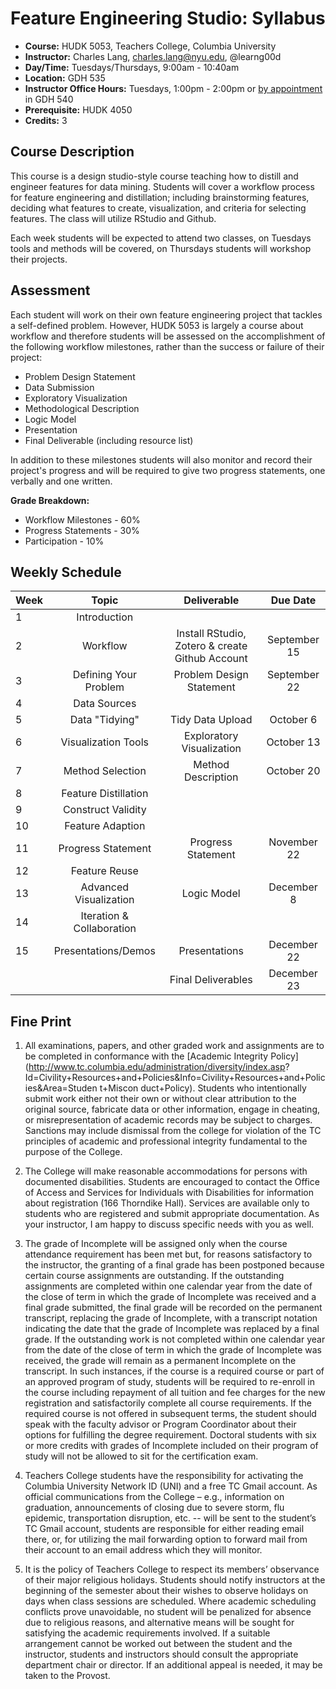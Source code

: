 # Feature Engineering Studio: Syllabus

* **Course:** HUDK 5053, Teachers College, Columbia University
* **Instructor:** Charles Lang, [charles.lang@nyu.edu](mailto:charles.lang@nyu.edu), @learng00d
* **Day/Time:** Tuesdays/Thursdays, 9:00am - 10:40am  
* **Location:** GDH 535
* **Instructor Office Hours:** Tuesdays, 1:00pm - 2:00pm or [by appointment](mailto:charles.lang@nyu.edu) in GDH 540
*  **Prerequisite:** HUDK 4050
*  **Credits:** 3

## Course Description

This course is a design studio-style course teaching how to distill and engineer features for data mining. Students will cover a workflow process for feature engineering and distillation; including brainstorming features, deciding what features to create, visualization, and criteria for selecting features. The class will utilize RStudio and Github.  

Each week students will be expected to attend two classes, on Tuesdays tools and methods will be covered, on Thursdays students will workshop their projects.

## Assessment

Each student will work on their own feature engineering project that tackles a self-defined problem. However, HUDK 5053 is largely a course about workflow and therefore students will be assessed on the accomplishment of the following workflow milestones, rather than the success or failure of their project:

 * Problem Design Statement
 * Data Submission
 * Exploratory Visualization
 * Methodological Description
 * Logic Model
 * Presentation
 * Final Deliverable (including resource list)

In addition to these milestones students will also monitor and record their project's progress and will be required to give two progress statements, one verbally and one written.

**Grade Breakdown:**

 * Workflow Milestones - 60%
 * Progress Statements - 30%
 * Participation -       10%


## Weekly Schedule

| Week        | Topic           | Deliverable  | Due Date |
| ----------- |:-------------:| :-----:| :-----:|
| 1 | Introduction |  |
| 2 | Workflow | Install RStudio, Zotero & create Github Account   | September 15 |
| 3 | Defining Your Problem | Problem Design Statement | September 22 |
| 4 | Data Sources |  |  |
| 5 | Data "Tidying" | Tidy Data Upload  | October 6 |
| 6 | Visualization Tools | Exploratory Visualization | October 13 |
| 7 | Method Selection | Method Description | October 20 |
| 8 | Feature Distillation |  |  |
| 9 | Construct Validity |  |  |
| 10 | Feature Adaption |  |  |
| 11 | Progress Statement | Progress Statement | November 22 |
| 12 | Feature Reuse |  |  |
| 13 | Advanced Visualization   | Logic Model  | December 8 |
| 14 | Iteration & Collaboration  |  |  |
| 15 | Presentations/Demos | Presentations |  December 22 |
|    |  | Final Deliverables | December 23 |


## Fine Print

1. All examinations, papers, and other graded work and assignments are to be completed in conformance with the [Academic Integrity Policy](http://www.tc.columbia.edu/administration/diversity/index.asp? Id=Civility+Resources+and+Policies&Info=Civility+Resources+and+Policies&Area=Studen t+Miscon duct+Policy). Students who intentionally submit work either not their own or without clear attribution to the original source, fabricate data or other information, engage in cheating, or misrepresentation of academic records may be subject to charges. Sanctions may include dismissal from the college for violation of the TC principles of academic and professional integrity fundamental to the purpose of the College.

2. The College will make reasonable accommodations for persons with documented disabilities. Students are encouraged to contact the Office of Access and Services for Individuals with Disabilities for information about registration (166 Thorndike Hall). Services are available only to students who are registered and submit appropriate documentation. As your instructor, I am happy to discuss specific needs with you as well.

3. The grade of Incomplete will be assigned only when the course attendance requirement has been met but, for reasons satisfactory to the instructor, the granting of a final grade has been postponed because certain course assignments are outstanding. If the outstanding assignments are completed within one calendar year from the date of the close of term in which the grade of Incomplete was received and a final grade submitted, the final grade will be recorded on the permanent transcript, replacing the grade of Incomplete, with a transcript notation indicating the date that the grade of Incomplete was replaced by a final grade. If the outstanding work is not completed within one calendar year from the date of the close of term in which the grade of Incomplete was received, the grade will remain as a permanent Incomplete on the transcript. In such instances, if the course is a required course or part of an approved program of study, students will be required to re-enroll in the course including repayment of all tuition and fee charges for the new registration and satisfactorily complete all course requirements. If the required course is not offered in subsequent terms, the student should speak with the faculty advisor or Program Coordinator about their options for fulfilling the degree requirement. Doctoral students with six or more credits with grades of Incomplete included on their program of study will not be allowed to sit for the certification exam.

4. Teachers College students have the responsibility for activating the Columbia University Network ID (UNI) and a free TC Gmail account. As official communications from the College – e.g., information on graduation, announcements of closing due to severe storm, flu epidemic, transportation disruption, etc. -- will be sent to the student’s TC Gmail account, students are responsible for either reading email there, or, for utilizing the mail forwarding option to forward mail from their account to an email address which they will monitor.

5. It is the policy of Teachers College to respect its members’ observance of their major religious holidays. Students should notify instructors at the beginning of the semester about their wishes to observe holidays on days when class sessions are scheduled. Where academic scheduling conflicts prove unavoidable, no student will be penalized for absence due to religious reasons, and alternative means will be sought for satisfying the academic requirements involved. If a suitable arrangement cannot be worked out between the student and the instructor, students and instructors should consult the appropriate department chair or director. If an additional appeal is needed, it may be taken to the Provost.
